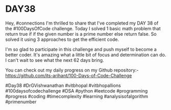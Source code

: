 # DAY38
Hey, #connections I'm thrilled to share that I've completed my DAY 38 of the #100DaysOfCode challenge. Today I solved 1 basic math problem that return true if if the given number is a prime number else return false. So solved it using 3 approaches to get the efficient code.

I'm so glad to participate in this challenge and push myself to become a better coder. It's amazing what a little bit of focus and determination can do. I can't wait to see what the next 62 days bring.

You can check out my daily progress on my Github repository:- https://github.com/its-arihant/100-Days-of-Code-Challenge

#Day38 #DrGVishwanathan #vitbhopal #vitbhopallions #100daysofcodechallenge #DSA #python #leetcode #programming #progress #coding #timecomplexity #learning #analysisofalgorithm #primenumber





